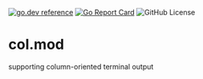 <!-- Code generated by mkbadge; DO NOT EDIT. START -->
[![go.dev reference](https://img.shields.io/badge/go.dev-reference-green?logo=go)](https://pkg.go.dev/mod/github.com/nickwells/col.mod/v3)
[![Go Report Card](https://goreportcard.com/badge/github.com/nickwells/col.mod/v3)](https://goreportcard.com/report/github.com/nickwells/col.mod/v3)
![GitHub License](https://img.shields.io/github/license/nickwells/col.mod)
<!-- Code generated by mkbadge; DO NOT EDIT. END -->
# col.mod
supporting column-oriented terminal output
